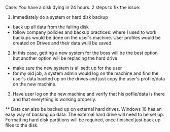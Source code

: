 Case: You have a disk dying in 24 hours.
2 steps to fix the issue:

1) Immediately do a system or hard disk backup
  - back up all data from the failing disk
  - follow company policies and backup practices:
  where I used to work backups would be done on the user's machine. 
  User profiles would be created on Drives and their data wuill be saved. 

2) In this case, getting a new system for the boss will be the best option
but another option will be replacing the hard drive
  - make sure the new system is all sedt up for the user
  - for my old job, a system admin would log on the machine and find the user's
  data backed up on the drives and just copy the user's profile/data on the new
  machine.
  
3) Have user log on the new machine and verify that his pofile/data is there
and that everything is working properly.

**
Data can also be backed up on external hard drives. Windows 10 has an easy 
way of backing up data. The external hard drive will need to be set up. 
Formatting hard disk partitions will be required, once finished just back up files 
to the disk.
